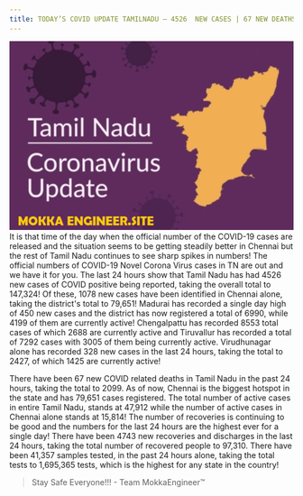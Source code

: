```yaml
---
title: TODAY’S COVID UPDATE TAMILNADU – 4526  NEW CASES | 67 NEW DEATHS | TOTAL - 147,324  CASES & 2099 DEATHS
---
```

![corona ](/img/corona.png "corona")
It is that time of the day when the official number of the COVID-19 cases are released and the situation seems to be getting steadily better in Chennai but the rest of Tamil Nadu 
continues to see sharp spikes in numbers! The official numbers of COVID-19 Novel Corona Virus cases in TN are out and we have it for you. The last 24 hours show that Tamil Nadu 
has had 4526 new cases of COVID positive being reported, taking the overall total to 147,324! Of these, 1078 new cases have been identified in Chennai alone, taking the district's
total to 79,651! Madurai has recorded a single day high of 450 new cases and the district has now registered a total of 6990, while 4199 of them are currently active! Chengalpattu 
has recorded 8553 total cases of which 2688 are currently active and Tiruvallur has recorded a total of 7292 cases with 3005 of them being currently active. Virudhunagar alone has 
recorded 328 new cases in the last 24 hours, taking the total to 2427, of which 1425 are currently active!

There have been 67 new COVID related deaths in Tamil Nadu in the past 24 hours, taking the total to 2099. As of now, Chennai is the biggest hotspot in the state and has 79,651 
cases registered. The total number of active cases in entire Tamil Nadu, stands at 47,912 while the number of active cases in Chennai alone stands at 15,814! The number of 
recoveries is continuing to be good and the numbers for the last 24 hours are the highest ever for a single day! There have been 4743 new recoveries and discharges in the last 
24 hours, taking the total number of recovered people to 97,310. There have been 41,357 samples tested, in the past 24 hours alone, taking the total tests to 1,695,365 tests, 
which is the highest for any state in the country!

> Stay Safe Everyone!!! - Team MokkaEngineer™
